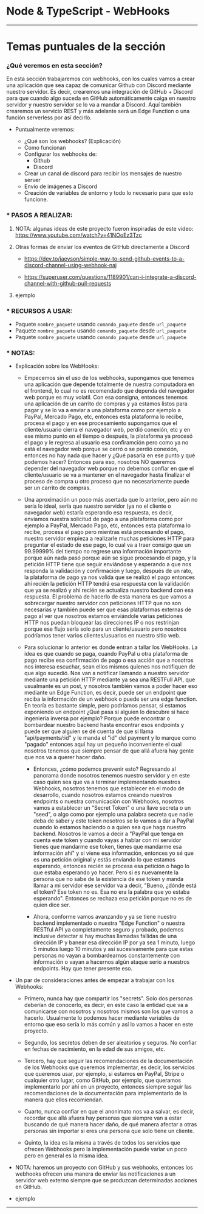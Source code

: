 # Node & TypeScript - WebHooks

---

# Temas puntuales de la sección

### ¿Qué veremos en esta sección?

En esta sección trabajaremos con webhooks, con los cuales vamos a crear una aplicación que sea capaz de comunicar Github con Discord mediante nuestro servidor. Es decir, crearemos una integración de GitHub + Discord para que cuando algo suceda en GitHub automáticamente caiga en nuestro servidor y nuestro servidor se lo va a mandar a Discord. Aquí también crearemos un servicio REST y más adelante será un Edge Function o una función serverless por así decirlo.

- Puntualmente veremos:

  - ¿Qué son los webhooks? (Explicación)
  - Como funcionan
  - Configurar los webhooks de:
    - Github
    - Discord
  - Crear un canal de discord para recibir los mensajes de nuestro server
  - Envio de imágenes a Discord
  - Creación de variables de entorno y todo lo necesario para que esto funcione.

### \* PASOS A REALIZAR:

1. NOTA: algunas ideas de este proyecto fueron inspiradas de este video: https://www.youtube.com/watch?v=41NOoEz3Tzc

2. Otras formas de enviar los eventos de GitHub directamente a Discord

   - https://dev.to/jaeyson/simple-way-to-send-github-events-to-a-discord-channel-using-webhook-naj

   - https://superuser.com/questions/1189901/can-i-integrate-a-discord-channel-with-github-pull-requests

3. ejemplo

### \* RECURSOS A USAR:

- Paquete `nombre_paquete` usando `comando_paquete` desde `url_paquete`
- Paquete `nombre_paquete` usando `comando_paquete` desde `url_paquete`
- Paquete `nombre_paquete` usando `comando_paquete` desde `url_paquete`

### \* NOTAS:

- Explicación sobre los WebHooks:

  - Empecemos sin el uso de los webhooks, supongamos que tenemos una aplicación que depende totalmente de nuestra computadora en el frontend, lo cual no es recomendado que dependa del navegador web porque es muy volatil. Con esa consigna, entonces tenemos una aplicación de un carrito de compras y ya estamos listos para pagar y se lo va a enviar a una plataforma como por ejemplo a PayPal, Mercado Pago, etc, entonces esta plataforma lo recibe, procesa el pago y en ese procesamiento supongamos que el cliente/usuario cierra el navegador web, perdió conexión, etc y en ese mismo punto en el tiempo o después, la plataforma ya procesó el pago y le regresa al usuario esa confiramción pero como ya no está el navegador web porque se cerró o se perdió conexión, entonces no hay nada que hacer y ¿Qué pasaría en ese punto y qué podemos hacer? Entonces para eso, nosotros NO queremos depender del navegador web porque no debemos confiar en que el cliente/usuario se va a mantener en el navegador hasta finalizar el proceso de compra u otro proceso que no necesariamente puede ser un carrito de compras.

  - Una aproximación un poco más asertada que lo anterior, pero aún no sería lo ideal, sería que nuestro servidor (ya no el cliente o navegador web) estaría esperando esa respuesta, es decir, enviamos nuestra solicitud de pago a una plataforma como por ejemplo a PayPal, Mercado Pago, etc, entonces esta plataforma lo recibe, procesa el pago pero mientras está procesando el pago, nuestro servidor empieza a realizarle muchas peticiones HTTP para preguntar el estado de ese pago, lo cual va a traer consigo que un 99.99999% del tiempo no regrese una información importante porque aún nada pasó porque aún se sigue procesando el pago, y la petición HTTP tiene que seguir enviándose y esperando a que nos responda la validación y confirmación y luego, después de un rato, la plataforma de pago ya nos valida que se realizó el pago entonces ahí recién la petición HTTP tendrá esa respuesta con la validación que ya se realizó y ahí recién se actualiza nuestro backend con esa respuesta. El problema de hacerlo de esta manera es que vamos a sobrecargar nuestro servidor con peticiones HTTP que no son necesarias y también puede ser que esas plataformas externas de pago al ver que nosotros estamos enviándole varias peticiones HTTP nos puedan bloquear las direcciones IP o nos restrinjan porque ese flujo sería solo para un cliente/usuario pero nosotros podríamos tener varios clientes/usuarios en nuestro sitio web.

  - Para solucionar lo anterior es donde entran a tallar los WebHooks. La idea es que cuando se paga, cuando PayPal u otra plataforma de pago recibe esa confirmación de pago o esa acción que a nosotros nos interesa escuchar, sean ellos mismos quienes nos notifiquen de que algo sucedió. Nos van a notificar llamando a nuestro servidor mediante una petición HTTP mediante ya sea una RESTFull API, que usualmante es un post, y nosotros también vamos a poder hacer eso mediante un Edge Function, es decir, puede ser un endpoint que reciba la información de un webhook o puede ser una edge function. En teoría es bastante simple, pero podríamos pensar, si estamos exponiendo un endpoint ¿Qué pasa si alguien lo descubre si hace ingeniería inversa por ejemplo? Porque puede encontrar o bombardear nuestro backend hasta encontrar esos endpoints y puede ser que alguien se dé cuenta de que si llama "api/payments/:id" y le manda el "id" del payment y lo marque como "pagado" entonces aquí hay un pequeño inconveniente el cual nosotros tenemos que siempre pensar de que allá afuera hay gente que nos va a querer hacer daño.

    - Entonces, ¿cómo podemos prevenir esto? Regresando al panorama donde nosotros tenemos nuestro servidor y en este caso quien sea que va a terminar implementando nuestros Webhooks, nosotros tenemos que establecer en el modo de desarrollo, cuando nosotros estamos creando nuestros endpoints o nuestra comunicación con Webhooks, nosotros vamos a establecer un "Secret Token" o una llave secreta o un "seed", o algo como por ejemplo una palabra secreta que nadie deba de saber y este token nosotros se lo vamos a dar a PayPal cuando lo estamos haciendo o a quien sea que haga nuestro backend. Nosotros le vamos a decir a "PayPal que tenga en cuenta este token y cuando vayas a hablar con mi servidor tienes que mandarme ese token, tienes que mandarme esa información ahí" y si viene esa información, entonces yo sé que es una petición original y estás enviando lo que estamos esperando, entonces recién se procesa esa petición o hago lo que estaba esperando yo hacer. Pero si es nuevamente la persona que no sabe de la existencia de ese token y manda llamar a mi servidor ese servidor va a decir, "Bueno, ¿dónde está el token? Ese token no es. Esa no era la palabra que yo estaba esperando". Entonces se rechaza esa petición porque no es de quien dice ser.

    - Ahora, conforme vamos avanzando y ya se tiene nuestro backend implementado o nuestra "Edge Function" o nuestra RESTful API ya completamente seguro y probado, podemos inclusive detectar si hay muchas llamadas fallidas de una dirección IP y banear esa dirección IP por ya sea 1 minuto, luego 5 minutos luego 10 minutos y así sucesivamente para que estas personas no vayan a bombardearnos constantemente con información o vayan a hacernos algún ataque serio a nuestros endpoints. Hay que tener presente eso.

- Un par de consideraciones antes de empezar a trabajar con los Webhooks:

  - Primero, nunca hay que compartir los "secrets". Solo dos personas deberían de conocerlo, es decir, en este caso la entidad que va a comunicarse con nosotros y nosotros mismos son los que vamos a hacerlo. Usualmente lo podemos hacer mediante variables de entorno que eso sería lo más común y así lo vamos a hacer en este proyecto.

  - Segundo, los secretos deben de ser aleatorios y seguros. No confiar en fechas de nacimiento, en la edad de sus amigos, etc.

  - Tercero, hay que seguir las recomendaciones de la documentación de los Webhooks que queremos implementar, es decir, los servicios que queremos usar, por ejemplo, si estamos en PayPal, Stripe o cualquier otro lugar, como GitHub, por ejemplo, que queramos implementarlo por ahí en un proyecto, entonces siempre seguir las recomendaciones de la documentación para implementarlo de la manera que ellos recomiendan.

  - Cuarto, nunca confiar en que el anonimato nos va a salvar, es decir, recordar que allá afuera hay personas que siempre van a estar buscando de qué manera hacer daño, de qué manera afectar a otras personas sin importar si eres una persona que solo tiene un cliente.

  - Quinto, la idea es la misma a través de todos los servicios que ofrecen Webhooks pero la implementación puede variar un poco pero en general es la misma idea.

- NOTA: haremos un proyecto con GitHub y sus webhooks, entonces los webhooks ofrecen una manera de enviar las notificaciones a un servidor web externo siempre que se produzcan determinadas acciones en GitHub.

- ejemplo

---
